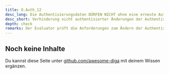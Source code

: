 ```yaml
---
title: O.Auth_12
desc_long: Die Authentisierungsdaten DÜRFEN NICHT ohne eine erneute Authentifizierung des Nutzers geändert werden.
desc_short: Verhinderung nicht authentisierter Änderungen der Authentisierungsdaten.
depth: check
remarks: Der Evaluator prüft die Anforderungen zum Ändern der Authentisierungsdaten auf ihre Güte. Dies betrifft auch einen Ablauf zum Passwort zurücksetzen. Beruht dieser Ablauf bspw. auf Sicherheitsabfragen, darf die Antwort nicht einfach zu erraten oder gar aus möglicherweise öffentlichen Informationen ermittelbar sein (z.B. Mädchenname der Mutter).
---
```


## Noch keine Inhalte

Du kannst diese Seite unter [github.com/awesome-diga](https://github.com/awesome-diga/tr-faq) mit deinem Wissen ergänzen.
